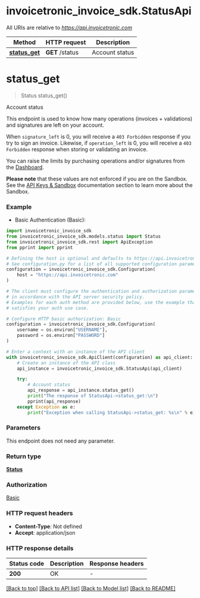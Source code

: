 # invoicetronic_invoice_sdk.StatusApi

All URIs are relative to *https://api.invoicetronic.com*

Method | HTTP request | Description
------------- | ------------- | -------------
[**status_get**](StatusApi.md#status_get) | **GET** /status | Account status


# **status_get**
> Status status_get()

Account status

This endpoint is used to know how many operations (invoices + validations) and signatures are left on your account. 

When `signature_left` is 0, you will receive a `403 Forbidden` response if you try to sign an invoice. Likewise, if `operation_left` is 0, you will receive a `403 Forbidden` response when storing or validating an invoice.

You can raise the limits by purchasing operations and/or signatures from the [Dashboard](https://dashboard.invoicetronic.com).

__Please note__ that these values are not enforced if you are on the Sandbox. See the [API Keys & Sandbox](https://invoicetronic.com/apikeys/) documentation section to learn more about the Sandbox.

### Example

* Basic Authentication (Basic):

```python
import invoicetronic_invoice_sdk
from invoicetronic_invoice_sdk.models.status import Status
from invoicetronic_invoice_sdk.rest import ApiException
from pprint import pprint

# Defining the host is optional and defaults to https://api.invoicetronic.com
# See configuration.py for a list of all supported configuration parameters.
configuration = invoicetronic_invoice_sdk.Configuration(
    host = "https://api.invoicetronic.com"
)

# The client must configure the authentication and authorization parameters
# in accordance with the API server security policy.
# Examples for each auth method are provided below, use the example that
# satisfies your auth use case.

# Configure HTTP basic authorization: Basic
configuration = invoicetronic_invoice_sdk.Configuration(
    username = os.environ["USERNAME"],
    password = os.environ["PASSWORD"]
)

# Enter a context with an instance of the API client
with invoicetronic_invoice_sdk.ApiClient(configuration) as api_client:
    # Create an instance of the API class
    api_instance = invoicetronic_invoice_sdk.StatusApi(api_client)

    try:
        # Account status
        api_response = api_instance.status_get()
        print("The response of StatusApi->status_get:\n")
        pprint(api_response)
    except Exception as e:
        print("Exception when calling StatusApi->status_get: %s\n" % e)
```



### Parameters

This endpoint does not need any parameter.

### Return type

[**Status**](Status.md)

### Authorization

[Basic](../README.md#Basic)

### HTTP request headers

 - **Content-Type**: Not defined
 - **Accept**: application/json

### HTTP response details

| Status code | Description | Response headers |
|-------------|-------------|------------------|
**200** | OK |  -  |

[[Back to top]](#) [[Back to API list]](../README.md#documentation-for-api-endpoints) [[Back to Model list]](../README.md#documentation-for-models) [[Back to README]](../README.md)

